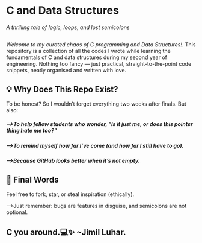 # C and Data Structures

*A thrilling tale of logic, loops, and lost semicolons*



##
*Welcome to my curated chaos of C programming and Data Structures!*. This repository is a collection of all the codes I wrote while learning the fundamentals of C and data structures during my second year of engineering. Nothing too fancy — just practical, straight-to-the-point code snippets, neatly organised and written with love.


## 💡 Why Does This Repo Exist?
To be honest? So I wouldn’t forget everything two weeks after finals.
But also:
##### -->To help fellow students who wonder, "Is it just me, or does this pointer thing hate me too?"
##### -->To remind myself how far I’ve come (and how far I still have to go).
##### -->Because GitHub looks better when it’s not empty.




## 👀 Final Words
Feel free to fork, star, or steal inspiration (ethically).


-->Just remember: bugs are features in disguise, and semicolons are not optional.


## **C you around.💻✨** ~Jimil Luhar.

